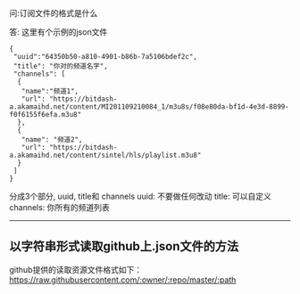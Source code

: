 问:订阅文件的格式是什么

答: 这里有个示例的json文件
 
~~~  
{
 "uuid":"64350b50-a810-4901-b86b-7a5106bdef2c",
 "title": "你对的频道名字",
 "channels": [
  {
   "name":"频道1",
   "url": "https://bitdash-a.akamaihd.net/content/MI201109210084_1/m3u8s/f08e80da-bf1d-4e3d-8899-f0f6155f6efa.m3u8"
  },
  {
   "name": "频道2",
   "url": "https://bitdash-a.akamaihd.net/content/sintel/hls/playlist.m3u8"
  }
 ]
}
~~~
  
分成3个部分, uuid, title和 channels
uuid: 不要做任何改动
title: 可以自定义
channels: 你所有的频道列表

<hr/>

## 以字符串形式读取github上.json文件的方法
github提供的读取资源文件格式如下：
https://raw.githubusercontent.com/:owner/:repo/master/:path

